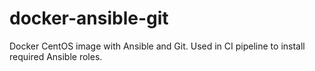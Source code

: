 # docker-ansible-git
Docker CentOS image with Ansible and Git. Used in CI pipeline to install required Ansible roles.
